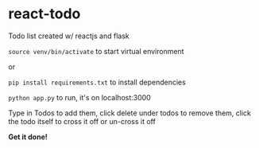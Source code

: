 # react-todo
Todo list created w/ reactjs and flask

<code>source venv/bin/activate</code> to start virtual environment

or

<code>pip install requirements.txt</code> to install dependencies

<code>python app.py</code> to run, it's on localhost:3000

Type in Todos to add them, 
click delete under todos to remove them, 
click the todo itself to cross it off or un-cross it off


**Get it done!**
